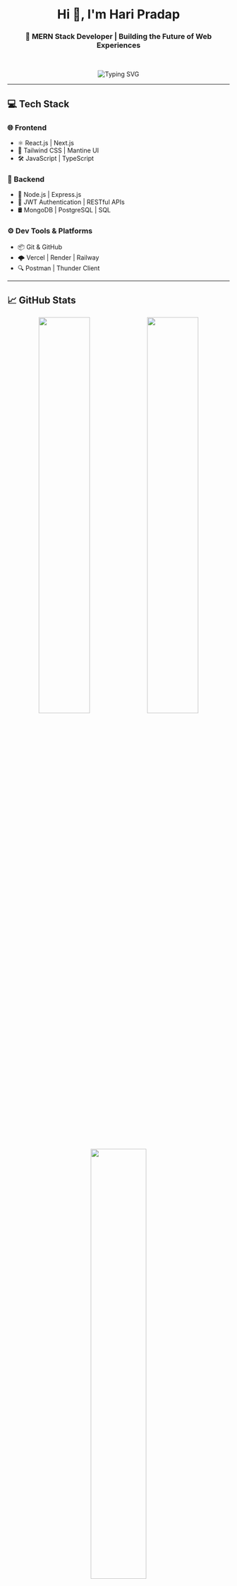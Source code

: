 <h1 align="center">Hi 👋, I'm Hari Pradap</h1>
<h3 align="center">🚀 MERN Stack Developer | Building the Future of Web Experiences</h3>

<br />

<p align="center">
  <img src="https://readme-typing-svg.demolab.com?font=Fira+Code&weight=500&size=24&pause=1000&center=true&vCenter=true&width=600&height=80&lines=Hi+%F0%9F%91%8B%2C+I'm+Hari+Pradap.;MERN+Stack+Developer+%F0%9F%94%A5;JavaScript+%7C+TypeScript+%7C+Next.js+Enthusiast;Let's+Build+Amazing+Projects+Together!" alt="Typing SVG" />
</p>

---

## 💻 Tech Stack

### 🌐 Frontend
- ⚛️ React.js | Next.js
- 🎨 Tailwind CSS | Mantine UI
- 🛠️ JavaScript | TypeScript

### 🧠 Backend
- 🧩 Node.js | Express.js
- 🔐 JWT Authentication | RESTful APIs
- 🛢️ MongoDB | PostgreSQL | SQL

### ⚙️ Dev Tools & Platforms
- 📦 Git & GitHub
- 🌩️ Vercel | Render | Railway
- 🔍 Postman | Thunder Client

---

## 📈 GitHub Stats

<p align="center">
  <img src="https://github-readme-stats.vercel.app/api?username=Haripradap&show_icons=true&theme=tokyonight&border_radius=10" width="48%" />
  <img src="https://github-readme-streak-stats.herokuapp.com?user=Haripradap&theme=tokyonight&border_radius=10" width="48%" />
</p>

<p align="center">
  <img src="https://github-readme-stats.vercel.app/api/top-langs/?username=Haripradap&layout=compact&theme=tokyonight&border_radius=10" width="50%" />
</p>

---

## 📬 Connect With Me

<p align="center">
  <a href="https://www.linkedin.com/in/hari-pradap-490663260/" target="_blank">
    <img src="https://img.shields.io/badge/LinkedIn-0A66C2?style=for-the-badge&logo=linkedin&logoColor=white" />
  </a>
  <a href="mailto:haripradap03@gmail.com" target="_blank">
    <img src="https://img.shields.io/badge/Gmail-D14836?style=for-the-badge&logo=gmail&logoColor=white" />
  </a>
  <a href="https://github.com/Haripradap" target="_blank">
    <img src="https://img.shields.io/badge/GitHub-181717?style=for-the-badge&logo=github&logoColor=white" />
  </a>
  <a href="https://leetcode.com/u/haripradap/" target="_blank">
    <img src="https://img.shields.io/badge/LeetCode-FFA116?style=for-the-badge&logo=leetcode&logoColor=black" />
  </a>
</p>

---

## 🧠 Fun Fact
> I turn ☕ coffee into quality code and bugs into features. 🚀
